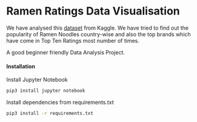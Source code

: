 # Ramen Ratings Data Visualisation

We have analysed this [dataset]( https://www.kaggle.com/residentmario/ramen-ratings?select=ramen-ratings.csv) from Kaggle. We have tried to find out the popularity of Ramen Noodles country-wise and also the top brands which have come in Top Ten Ratings most number of times.

A good beginner friendly Data Analysis Project.

#### Installation

Install Jupyter Notebook 
```sh
pip3 install jupyter notebook
```
Install dependencies from requirements.txt
```sh
pip3 install -r requirements.txt
```

